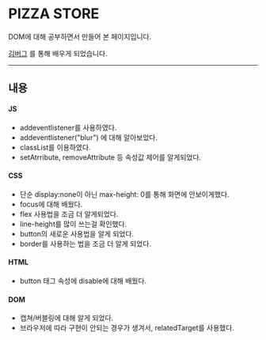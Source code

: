 # PIZZA STORE

DOM에 대해 공부하면서 만들어 본 페이지입니다.

[김버그](https://www.youtube.com/watch?v=OSFTXX_ex7I)
를 통해 배우게 되었습니다.

<hr>

## 내용

#### JS

- addeventlistener를 사용하였다.
- addeventlistener("blur") 에 대해 알아보았다.
- classList를 이용하였다.
- setAtrribute, removeAttribute 등 속성값 제어를 알게되었다.

#### CSS

- 단순 display:none이 아닌 max-height: 0를 통해 화면에 안보이게했다.
- focus에 대해 배웠다.
- flex 사용법을 조금 더 알게되었다.
- line-height를 많이 쓰는걸 확인했다.
- button의 새로운 사용법을 알게 되었다.
- border를 사용하는 법을 조금 더 알게 되었다.

#### HTML

- button 태그 속성에 disable에 대해 배웠다.

#### DOM

- 캡쳐/버블링에 대해 알게 되었다.
- 브라우저에 따라 구현이 안되는 경우가 생겨서, relatedTarget를 사용했다.
